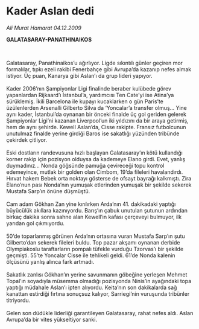 # Kader Aslan dedi

*Ali Murat Hamarat 04.12.2009*

<div class="taraf_structure_2col_1zq">
<div class="margen_n">



 <p></p><p><strong>GALATASARAY-PANATHINAIKOS<br/></strong></p><br/>
<p>Galatasaray, Panathinaikos’u ağırlıyor. Ligde sıkıntılı günler geçiren mor formalılar, tıpkı ezeli rakibi Fenerbahçe gibi Avrupa’da kazanıp nefes almak istiyor. Üç puan, Kanarya gibi Aslan’ı da grup lideri yapıyor. <br/><br/>Kader 2006’nın Şampiyonlar Ligi finalinde beraber kulübede görev yapanlardan Rijkaard’ı İstanbul’a, yardımcısı Ten Cate’yi ise Atina’ya sürüklemiş. İkili Barcelona ile kupayı kucaklarken o gün Paris’te üzülenlerden Arsenalli Gilberto Silva da ‘Yoncalar’a transfer olmuş… Yine aynı kader, İstanbul’da oynanan bir önceki finalde üç gol geriden gelerek Şampiyonlar Ligi’ni kazanan Liverpool’un iki yıldızını da bir araya getirmiş, hem de aynı şehirde. Kewell Aslan’da, Cisse rakipte. Fransız futbolcunun unutulmaz finalde yerine girdiği Baros ise sakatlığı yüzünden tribünde çekirdek çitliyor. <br/><br/>Eski dostların randevusuna hızlı başlayan Galatasaray’ın kötü kullandığı korner rakip için pozisyon olduysa da kademeye Elano girdi. Evet, yanlış duymadınız… Nonda göğsünde pamuğa çevireceği topu kontrol edemeyince, mutlak bir golden olan Cimbom, 19’da fileleri havalandırdı. Hırvat hakem Bebek orta noktayı gösterse de ofsayt bayrağı kalkmıştı. Zira Elano’nun pası Nonda’nın yumuşak etlerinden yumuşak bir şekilde sekerek Mustafa Sarp’ın önüne düşmüştü. <br/><br/>Cam adam Gökhan Zan yine kırılırken Arda’nın 41. dakikadaki yaptığı büyücülük akıllara kazınıyordu. Barış’ın çabuk unutulan şutunun ardından birkaç dakika sonra sahne alan Kewell’ın kafası çerçeveyi bulmuyor, ilk yarıdan gol çıkmıyordu. <br/><br/>50’de toparlanmış görünen Arda’nın ortasına vuran Mustafa Sarp’ın şutu Gilberto’dan sekerek fileleri buldu. Top pazar akşamı oynanan derbide Olympiakoslu taraftarların pompalı tüfekle vurduğu Tzorvas’ı bir şekilde geçmişti. 55’te Yoncalar Cisse ile tehlikeli geldi. 61’de Nonda kalenin ölçüsünü yanlış alınca fark artmadı. <br/><br/>Sakatlık zanlısı Gökhan’ın yerine savunmanın göbeğine yerleşen Mehmet Topal’ın soyadıyla müsemma olmadığı pozisyonda Ninis’in ayağındaki topa yaptığı müdahale Aslan’ı ipten alıyordu. Keita’nın son dakikalarda sağ kanattan estirdiği fırtına sonuçsuz kalıyor, Sarriegi’nin vuruşunda tribünler titriyordu. <br/><br/>Gelen son düdükle liderliği garantileyen Galatasaray, rahat nefes aldı. Aslan Avrupa’da bir vites yükseltiyor sanki.</p>
<br/>
<br/>
<br/>



<br/>


<div id="taraf_not">
</div>

</div>


</div>
